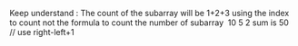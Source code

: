 Keep understand : The count of the subarray will be 1+2+3 using the index to count not the formula to count the number of subarray
​
10 5 2
​
sum is 50  // use right-left+1